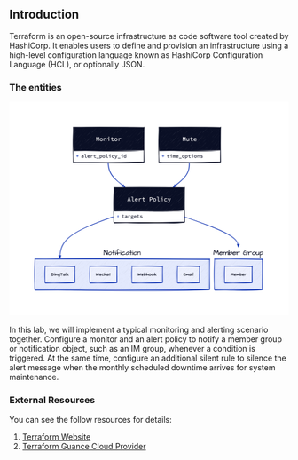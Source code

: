 ## Introduction

Terraform is an open-source infrastructure as code software tool created by HashiCorp. It enables users to define and provision an infrastructure using a high-level configuration language known as HashiCorp Configuration Language (HCL), or optionally JSON.

### The entities

![Intro](./images/intro.png)

In this lab, we will implement a typical monitoring and alerting scenario together. Configure a monitor and an alert policy to notify a member group or notification object, such as an IM group, whenever a condition is triggered. At the same time, configure an additional silent rule to silence the alert message when the monthly scheduled downtime arrives for system maintenance.

### External Resources

You can see the follow resources for details:

1. [Terraform Website](https://www.terraform.io/)
2. [Terraform Guance Cloud Provider](https://registry.terraform.io/providers/GuanceCloud/guance)
